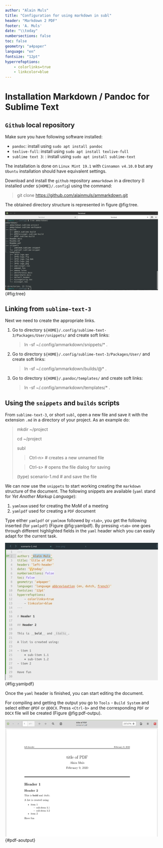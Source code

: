 ```yaml
---
author: "Alain Muls"
title: "Configuration for using markdown in subl"
header: "Markdown 2 PDF"
footer: 'A. Muls'
date: "\\today"
numbersections: false
toc: false
geometry: "a4paper"
language: "en"
fontsize: "12pt"
hyperrefoptions:
    - colorlinks=true
    - linkcolor=blue
---
```


# Installation Markdown / Pandoc for Sublime Text

## `Github` local repository

Make sure you have following software installed:

- `pandoc`: install using `sudo apt install pandoc`
- `texlive-full`: install using `sudo apt install texlive-full`
- `sublime text 3`: : install using `sudo apt install sublime-text`

The installation is done on `Linux Mint 19.1` with `Cinnamon v4.10.0` but any `Ubuntu` installation should have equivalent settings.

Download and install the `github` repository `ammarkdown` in a directory (I installed under `${HOME}/.config`) using the command:

> git clone https://github.com/alainmuls/ammarkdown.git

The obtained directory structure is represented in figure @fig:tree.

![Directory structure of `ammarkdown`](./FIGS/tree.png ""){#fig:tree}

## Linking from `sublime-text-3`

Next we need to create the appropriate links.

1. Go to directory `${HOME}/.config/sublime-text-3/Packages/User/snippets/` and create soft links:

    > ln -sf ~/.config/ammarkdown/snippets/* .


1. Go to directory `${HOME}/.config/sublime-text-3/Packages/User/` and create soft links:

    > ln -sf ~/.config/ammarkdown/builds/@* .


1. Go to directory `${HOME}/.pandoc/templates/` and create soft links:

    > ln -sf ~/.config/ammarkdown/templates/* .


## Using the `snippets` and `builds` scripts

From `sublime-text-3`, or short `subl`, open a new file and save it with the extension `.md` in a directory of your project. As an example do:

> mkdir ~/project
>
> cd ~/project
>
> subl
>
> >Ctrl-n>  # creates a new unnamed file
>
> >Ctrl-s>  # opens the file dialog for saving
>
> (type) scenario-1.md  # and save the file

We can now use the `snippets` to start working creating the `markdown` structure of the document. The following snippets are available (`yaml` stand for _Yet Another Markup Language_):

1. `yamlmom` used for creating the MoM of a meeting
2. `yamlpdf` used for creating a `PDF` document

Type either `yamlpdf` or `yamlmom` followed by `<tab>`, you get the following inserted (for `yamlpdf`) (Figure @fig:yamlpdf). By pressing `<tab>` one goes through different highlighted fields in the `yaml` header which you can easily adapt for the current task.

![Markdown obtained by `yamlpdf`](./FIGS/yamlpdf.png ""){#fig:yamlpdf}

Once the `yaml` header is finished, you can start editing the document.

For compiling and getting the output you go to `Tools` - `Build System` and select either `@PDF` or `@DOCX`. Press `<Ctrl-b>` and the corresponding `PDF` or `DOCX` file will be created (Figure @fig:pdf-outpu).

![PDF output](./FIGS/pdf-output.png ""){#pdf-aoutput}
